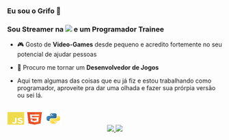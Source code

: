 ### Eu sou o Grifo 👋

### Sou Streamer na <a href="https://www.twitch.tv/grifoexe" target="_blank"><img src="https://img.shields.io/badge/Twitch-9146FF?style=for-the-badge&logo=twitch&logoColor=white" target="_blank"></a> e um Programador Trainee

- 🎮 Gosto de **Video-Games** desde pequeno e acredito fortemente no seu potencial de ajudar pessoas

- 🎯 Procuro me tornar um **Desenvolvedor de Jogos** 

- Aqui tem algumas das coisas que eu já fiz e estou trabalhando como programador, aproveite pra dar uma olhada e fazer sua prórpia versão ou sei lá.

<div style="display: inline_block"><br>
  <img align="center" alt="Grifo-Js" height="30" width="40" src="https://raw.githubusercontent.com/devicons/devicon/master/icons/javascript/javascript-plain.svg">
  <img align="center" alt="Grifo-HTML" height="30" width="40" src="https://raw.githubusercontent.com/devicons/devicon/master/icons/html5/html5-original.svg">
  <img align="center" alt="Grifo-Python" height="30" width="40" src="https://raw.githubusercontent.com/devicons/devicon/master/icons/python/python-original.svg">
</div>

<div align="center">
  <a href="https://github.com/grifoexe">
  <img height="180em" src="https://github-readme-stats.vercel.app/api?username=grifoexe&show_icons=true&theme=github_dark&include_all_commits=true&count_private=true"/>
  <img height="180em" src="https://github-readme-stats.vercel.app/api/top-langs/?username=grifoexe&layout=compact&langs_count=7&theme=github_dark"/>
</div>
